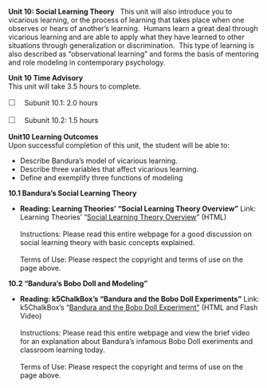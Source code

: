 **Unit 10: Social Learning Theory** <span id="10"></span> 
This unit will also introduce you to vicarious learning, or the process
of learning that takes place when one observes or hears of another’s
learning.  Humans learn a great deal through vicarious learning and are
able to apply what they have learned to other situations through
generalization or discrimination.  This type of learning is also
described as “observational learning” and forms the basis of mentoring
and role modeling in contemporary psychology.

**Unit 10 Time Advisory**  
This unit will take 3.5 hours to complete.  
  
 <span
style="color: rgb(85, 85, 85); font-family: 'Myriad Pro', 'Gill Sans', 'Gill Sans MT', Calibri, sans-serif; font-size: 16px; line-height: 21px; text-align: left; -webkit-text-size-adjust: none; ">☐
   </span>Subunit 10.1: 2.0 hours  
  
 <span
style="color: rgb(85, 85, 85); font-family: 'Myriad Pro', 'Gill Sans', 'Gill Sans MT', Calibri, sans-serif; font-size: 16px; line-height: 21px; text-align: left; -webkit-text-size-adjust: none; ">☐
   </span>Subunit 10.2: 1.5 hours

**Unit10 Learning Outcomes**  
Upon successful completion of this unit, the student will be able to:  
  
-   <span dir="LTR">Describe Bandura’s model of vicarious
    learning.</span>
-   <span dir="LTR">Describe three variables that affect vicarious
    learning.</span>
-   <span dir="LTR">Define and exemplify three functions of
    modeling</span>

**10.1 Bandura’s Social Learning Theory** <span id="10.1"></span> 
-   **Reading: Learning Theories’ “Social Learning Theory Overview”**
    Link: Learning Theories’ “[Social Learning Theory
    Overview](http://www.learning-theories.com/social-learning-theory-bandura.html)”
    (HTML)  
        
     Instructions: Please read this entire webpage for a good discussion
    on social learning theory with basic concepts explained.  
        
     Terms of Use: Please respect the copyright and terms of use on the
    page above.

**10.2 “Bandura’s Bobo Doll and Modeling”** <span id="10.2"></span> 
-   **Reading: k5ChalkBox’s “Bandura and the Bobo Doll
    Experiments”**
    Link: k5ChalkBox’s “[Bandura and the Bobo Doll
    Experiment”](http://www.k5chalkbox.com/social-learning-theory.html) (HTML
    and Flash Video)  
        
     Instructions: Please read this entire webpage and view the brief
    video for an explanation about Bandura’s infamous Bobo Doll
    exeriments and classroom learning today.  
        
     Terms of Use: Please respect the copyright and terms of use on the
    page above.


